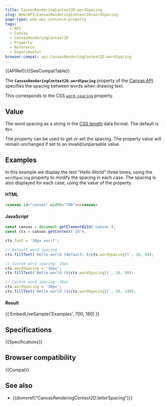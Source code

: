 ```yaml
---
title: CanvasRenderingContext2D.wordSpacing
slug: Web/API/CanvasRenderingContext2D/wordSpacing
page-type: web-api-instance-property
tags:
  - API
  - Canvas
  - CanvasRenderingContext2D
  - Property
  - Reference
  - Experimental
browser-compat: api.CanvasRenderingContext2D.wordSpacing
---
```

{{APIRef}}{{SeeCompatTable}}

The **`CanvasRenderingContext2D.wordSpacing`** property of the [Canvas API](/en-US/docs/Web/API/Canvas_API) specifies the spacing between words when drawing text.

This corresponds to the CSS [`word-spacing`](https://developer.mozilla.org/en-US/docs/Web/CSS/word-spacing) property.

## Value

The word spacing as a string in the [CSS length](/en-US/docs/Web/CSS/length) data format.
The default is `0px`.

The property can be used to get or set the spacing.
The property value will remain unchanged if set to an invalid/unparsable value.

## Examples

In this example we display the text "Hello World" three times, using the `wordSpacing` property to modify the spacing in each case.
The spacing is also displayed for each case, using the value of the property.

#### HTML

```html
<canvas id="canvas" width="700"></canvas>
```

#### JavaScript

```js
const canvas = document.getElementById('canvas');
const ctx = canvas.getContext('2d');

ctx.font = '30px serif';

// Default word spacing
ctx.fillText(`Hello world (default: ${ctx.wordSpacing})`, 10, 40);

// Custom word spacing: 10px
ctx.wordSpacing = '10px';
ctx.fillText(`Hello world (${ctx.wordSpacing})`, 10, 90);

// Custom word spacing: 30px
ctx.wordSpacing = '30px';
ctx.fillText(`Hello world (${ctx.wordSpacing})`, 10, 140);
```

#### Result

{{ EmbedLiveSample('Examples', 700, 180) }}

## Specifications

{{Specifications}}

## Browser compatibility

{{Compat}}

## See also

- {{domxref("CanvasRenderingContext2D.letterSpacing")}}

